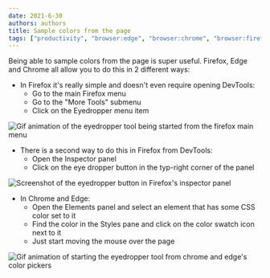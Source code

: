 ```yaml
---
date: 2021-6-30
authors: authors
title: Sample colors from the page
tags: ["productivity", "browser:edge", "browser:chrome", "browser:firefox"]
---
```

Being able to sample colors from the page is super useful. Firefox, Edge and Chrome all allow you to do this in 2 different ways:

* In Firefox it's really simple and doesn't even require opening DevTools:
  * Go to the main Firefox menu
  * Go to the "More Tools" submenu
  * Click on the Eyedropper menu item

![Gif animation of the eyedropper tool being started from the firefox main menu](/assets/img/sample-colors-from-the-page-1.gif)

* There is a second way to do this in Firefox from DevTools:
  * Open the Inspector panel
  * Click on the eye dropper button in the typ-right corner of the panel

![Screenshot of the eyedropper button in Firefox's inspector panel](/assets/img/sample-colors-from-the-page-2.png)

* In Chrome and Edge:
  * Open the Elements panel and select an element that has some CSS color set to it
  * Find the color in the Styles pane and click on the color swatch icon next to it
  * Just start moving the mouse over the page

![Gif animation of starting the eyedropper tool from chrome and edge's color pickers](/assets/img/sample-colors-from-the-page-3.gif)